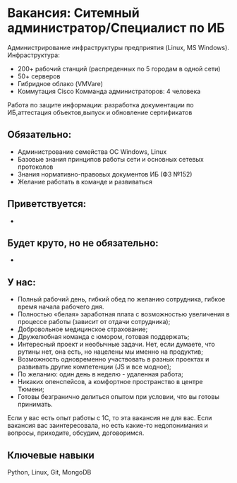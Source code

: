 # Вакансия: Ситемный администратор/Специалист по ИБ

Администрирование инфраструктуры предприятия (Linux, MS Windows). 
Инфраструктура:
- 200+ рабочий станций (распреденных по 5 городам в одной сети)
- 50+ серверов
- Гибридное облако (VMVare)
- Коммутация Cisco
Комманда администраторов: 4 человека

Работа по защите информации: разработка документации по ИБ,аттестация объектов,выпуск и обновление сертификатов

## Обязательно:

- Администрование семейства ОС Windows, Linux
- Базовые знания принципов работы сети и основных сетевых протоколов
- Знания нормативно-правовых документов ИБ (ФЗ №152)
- Желание работать в команде и развиваться

## Приветствуется:

- 

## Будет круто, но не обязательно:

- 

## У нас:

- Полный рабочий день, гибкий обед по желанию сотрудника, гибкое время начала рабочего дня.
- Полностью «белая» заработная плата с возможностью увеличения в процессе работы (зависит от отдачи сотрудника);
- Добровольное медицинское страхование;
- Дружелюбная команда с юмором, готовая поддержать;
- Интересный проект и необычные задачи. Нет, если думаете, что рутины нет, она есть, но нацелены мы именно на продуктив;
- Возможность одновременно участвовать в разных проектах и развивать другие компетенции (JS и все модное);
- По желанию: один день в неделю - удаленная работа;
- Никаких опенспейсов, а комфортное пространство в центре Тюмени;
- Готовы безгранично делиться опытом при условии, что вы готовы принимать.

Если у вас есть опыт работы с 1С, то эта вакансия не для вас.
Если вакансия вас заинтересовала, но есть какие-то недопонимания и вопросы, приходите, обсудим, договоримся.

## Ключевые навыки

Python, Linux, Git, MongoDB
